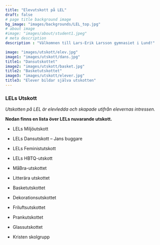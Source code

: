 ```yaml
---
title: "Elevutskott på LEL"
draft: false
# page title background image
bg_image: "images/backgrounds/LEL_top.jpg"
# about image
#image: "images/about/student1.jpeg"
# meta description
description : "Välkomnen till Lars-Erik Larsson gymnasiet i Lund!"

image: "images/utskott/elev.jpg"
image1: "images/utskott/dans.jpg"
title1: "Dansutskottet" 
image2: "images/utskott/basket.jpg"
title2: "Basketutskottet" 
image3: "images/utskott/elever.jpg"
title3: "Elever bildar själva utskotten" 
---
```


### LELs Utskott


*Utskotten på LEL är elevledda och skapade utifrån elevernas intressen.*

**Nedan finns en lista över LELs nuvarande utskott.**


- LELs Miljöutskott
- LELs Dansutskott – Jans buggare
- LELs Feministutskott
- LELs HBTQ-utskott
- MåBra-utskottet
- Litterära utskottet
- Basketutskottet
- Dekorationsutskottet
- Friluftsutskottet
- Prankutskottet
- Glassutskottet
- Kristen skolgrupp


  <br></br>

